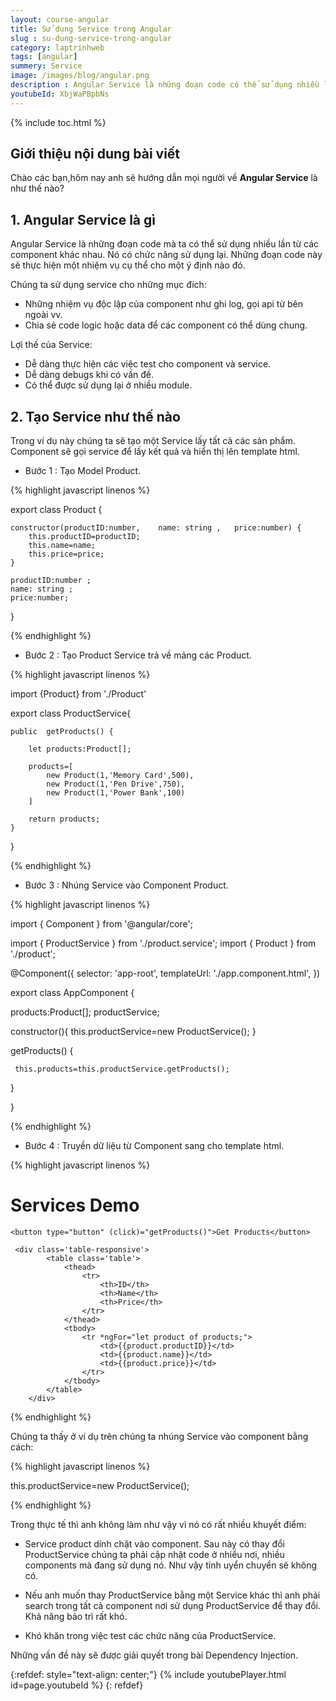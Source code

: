 ```yaml
---
layout: course-angular
title: Sử dụng Service trong Angular  
slug : su-dung-service-trong-angular
category: laptrinhweb
tags: [angular]
summery: Service   
image: /images/blog/angular.png
description : Angular Service là những đoạn code có thể sử dụng nhiều lần từ các component khác nhau. Bài viết dưới đây sẽ giúp bạn hiểu rõ hơn về Service trong Angular cũng như mục đích và ưu điểm khi sử dụng Service trong Angular gồm những gì. Đồng thời hướng dẫn cách làm để tạo Service trong Angular và chỉ ra những nhược điểm và cách khắc phục trong một số trường hợp khi sử dụng Service trong Angular.
youtubeId: XbjWaPBpbNs
---
```


{% include toc.html %}

## **Giới thiệu nội dung bài viết**

Chào các bạn,hôm nay anh sẽ hướng dẫn mọi người về <b>Angular Service</b> là như thế nào?

## **1. Angular Service là gì**

Angular Service là những đoạn code mà ta có thể sử dụng nhiều lần từ các component khác nhau. Nó có chức năng sử dụng lại. Những đoạn code này sẽ thực hiện một nhiệm vụ cụ thể cho một ý định nào đó. 

Chúng ta sử dụng service cho những mục đích:

- Những nhiệm vụ độc lập của component như ghi log, gọi api từ bên ngoài vv.
- Chia sẻ code logic hoặc data để các component có thể dùng chung.

Lợi thế của Service:

- Dễ dàng thực hiện các việc test cho component và service.
- Dễ dàng debugs khi có vấn đề.
- Có thể được sử dụng lại ở nhiều module. 

## **2. Tạo Service như thế nào**

Trong ví dụ này chúng ta sẽ tạo một Service lấy tất cả các sản phẩm. Component sẽ gọi service để lấy kết quả và hiển thị lên template html.

- Bước 1 : Tạo Model Product.

{% highlight javascript linenos %}

export class Product { 
 
    constructor(productID:number,    name: string ,   price:number) {
        this.productID=productID;
        this.name=name;
        this.price=price;
    }
 
    productID:number ;
    name: string ;
    price:number;
 
}

{% endhighlight %} 

- Bước 2 : Tạo Product Service trả về mảng các Product.

{% highlight javascript linenos %}

import {Product} from './Product'
 
export class ProductService{
 
    public  getProducts() {
 
        let products:Product[];
 
        products=[
            new Product(1,'Memory Card',500),
            new Product(1,'Pen Drive',750),
            new Product(1,'Power Bank',100)
        ]
 
        return products;               
    }
}

{% endhighlight %} 

- Bước 3 : Nhúng Service vào Component Product.

{% highlight javascript linenos %}

import { Component } from '@angular/core';
 
import { ProductService } from './product.service';
import { Product } from './product';
 
@Component({
  selector: 'app-root',
  templateUrl: './app.component.html',
})
 
export class AppComponent
{
 
   products:Product[];
   productService;
 
   constructor(){
     this.productService=new ProductService();
   }
 
   getProducts() {
     
     this.products=this.productService.getProducts();
   }
  
}


{% endhighlight %} 

- Bước 4 : Truyền dữ liệu từ Component sang cho template html.

{% highlight javascript linenos %}

<div class="container">
    <h1 class="heading"><strong>Services </strong>Demo</h1>
 
    <button type="button" (click)="getProducts()">Get Products</button>
 
     <div class='table-responsive'>
            <table class='table'>
                <thead>
                    <tr>
                        <th>ID</th>
                        <th>Name</th>
                        <th>Price</th>
                    </tr>
                </thead>
                <tbody>
                    <tr *ngFor="let product of products;">
                        <td>{{product.productID}}</td>
                        <td>{{product.name}}</td>
                        <td>{{product.price}}</td>
                    </tr>
                </tbody>
            </table>
        </div>
 
</div>
{% endhighlight %} 

Chúng ta thấy ở ví dụ trên chúng ta nhúng Service vào component bằng cách:

{% highlight javascript linenos %}

this.productService=new ProductService();

{% endhighlight %} 

Trong thực tế thì anh không làm như vậy vì nó có rất nhiều khuyết điểm:

- Service product dính chặt vào component. Sau này có thay đổi ProductService chúng ta phải cập nhật code ở nhiều nơi, nhiều components mà đang sử dụng nó. Như vậy tính uyển chuyển sẽ không có.

- Nếu anh muốn thay ProductService bằng một Service khác thì anh phải search trong tất cả component nơi sử dụng ProductService để thay đổi. Khả năng bảo trì rất khó.

- Khó khăn trong việc test các chức năng của ProductService.

Những vấn đề này sẽ được giải quyết trong bài Dependency Injection.

{:refdef: style="text-align: center;"}
{% include youtubePlayer.html id=page.youtubeId %}
{: refdef}







